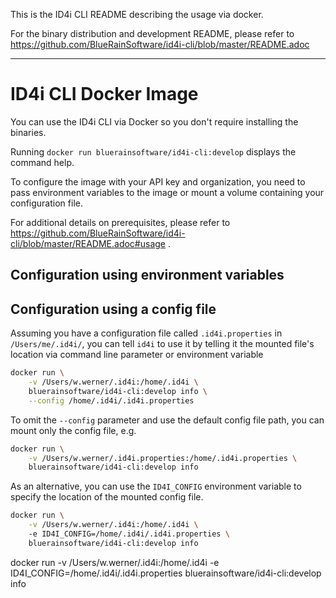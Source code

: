 This is the ID4i CLI README describing the usage via docker. 

For the binary distribution and development README, please refer to 
https://github.com/BlueRainSoftware/id4i-cli/blob/master/README.adoc

---

# ID4i CLI Docker Image

You can use the ID4i CLI via Docker so you don't require installing the binaries.

Running `docker run bluerainsoftware/id4i-cli:develop` displays the command help.
 
To configure the image with your API key and organization, you need to pass environment variables 
to the image or mount a volume containing your configuration file.

For additional details on prerequisites, please refer to 
https://github.com/BlueRainSoftware/id4i-cli/blob/master/README.adoc#usage .

## Configuration using environment variables


## Configuration using a config file

Assuming you have a configuration file called `.id4i.properties` in `/Users/me/.id4i/`, you can
tell `id4i` to use it by telling it the mounted file's location via command line parameter or environment
variable


```bash
docker run \
    -v /Users/w.werner/.id4i:/home/.id4i \ 
    bluerainsoftware/id4i-cli:develop info \
    --config /home/.id4i/.id4i.properties
```

To omit the `--config` parameter and use the default config file path, you can mount only the config file, e.g.

```bash
docker run \
    -v /Users/w.werner/.id4i.properties:/home/.id4i.properties \ 
    bluerainsoftware/id4i-cli:develop info
```

As an alternative, you can use the `ID4I_CONFIG` environment variable to specify the location of the mounted config file.
```bash
docker run \
    -v /Users/w.werner/.id4i:/home/.id4i \ 
    -e ID4I_CONFIG=/home/.id4i/.id4i.properties \
    bluerainsoftware/id4i-cli:develop info 
```



docker run -v /Users/w.werner/.id4i:/home/.id4i -e ID4I_CONFIG=/home/.id4i/.id4i.properties bluerainsoftware/id4i-cli:develop info 
